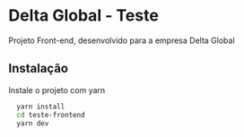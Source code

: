 # Delta Global - Teste

Projeto Front-end, desenvolvido para a empresa Delta Global

## Instalação

Instale o projeto com yarn

```bash
  yarn install
  cd teste-frontend
  yarn dev
```
